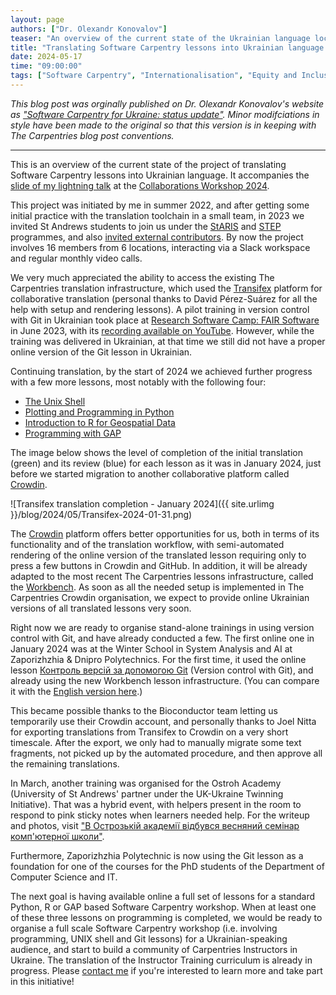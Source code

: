 ```yaml
---
layout: page
authors: ["Dr. Olexandr Konovalov"]
teaser: "An overview of the current state of the Ukrainian language localisation project initiated in 2022."
title: "Translating Software Carpentry lessons into Ukrainian language: a status update"
date: 2024-05-17
time: "09:00:00"
tags: ["Software Carpentry", "Internationalisation", "Equity and Inclusion", "Community"]
---
```


_This blog post was orginally published on Dr. Olexandr Konovalov's website as ["Software Carpentry for Ukraine: status update"](https://olexandr-konovalov.github.io/posts/2024/04/18/ukrainian-carpentry/). Minor modifciations in style have been made to the original so that this version is in keeping with The Carpentries blog post conventions._  

-----------------------

This is an overview of the current state of the project of translating
Software Carpentry lessons into Ukrainian language. It accompanies the 
[slide of my lightning talk](https://zenodo.org/records/10995105) at the
[Collaborations Workshop 2024](https://www.software.ac.uk/workshop/collaborations-workshop-2024-cw24).

This project was initiated by me in summer 2022, and after getting some initial
practice with the translation toolchain in a small team, in 2023 we invited St Andrews students to join us under the 
[StARIS](https://www.st-andrews.ac.uk/students/academic/internships/staris/)
and [STEP](https://olexandr-konovalov.github.io/posts/2023/04/24/carpentries-step-up/)
programmes, and also [invited external contributors](https://olexandr-konovalov.github.io/posts/2023/03/28/carpentries-translation/).
By now the project involves 16 members from 6 locations, interacting via
a Slack workspace and regular monthly video calls.

We very much appreciated the ability to access the existing The Carpentries translation
infrastructure, which used the [Transifex](https://www.transifex.com/)
platform for collaborative translation (personal thanks to David Pérez-Suárez
for all the help with setup and rendering lessons). A pilot training in
version control with Git in Ukrainian took place at
[Research Software Camp: FAIR Software](https://www.eventbrite.co.uk/e/git-version-control-in-git-tickets-650799186887) in June 2023,
with its [recording available on YouTube](https://www.youtube.com/watch?v=RAaROljwy38).
However, while the training was delivered in Ukrainian, at that time
we still did not have a proper online version of the Git lesson in Ukrainian.

Continuing translation, by the start of 2024 we achieved further progress
with a few more lessons, most notably with the following four:
* [The Unix Shell](https://swcarpentry.github.io/shell-novice/)
* [Plotting and Programming in Python](https://swcarpentry.github.io/python-novice-gapminder/)
* [Introduction to R for Geospatial Data](https://datacarpentry.org/r-intro-geospatial/)
* [Programming with GAP](https://carpentries-incubator.github.io/gap-lesson/)

The image below shows the level of completion of the initial translation (green)
and its review (blue) for each lesson as it was in January 2024, just before we
started migration to another collaborative platform called [Crowdin](https://crowdin.com/).

![Transifex translation completion - January 2024]({{ site.urlimg }}/blog/2024/05/Transifex-2024-01-31.png)

The [Crowdin](https://crowdin.com/) platform offers better opportunities
for us, both in terms of its functionality and of the translation workflow,
with semi-automated rendering of the online version of the translated lesson
requiring only to press a few buttons in Crowdin and GitHub. In addition,
it will be already adapted to the most recent The Carpentries
lessons infrastructure, called the [Workbench](https://carpentries.github.io/workbench/). 
As soon as all the needed setup is implemented in The Carpentries
Crowdin organisation, we expect to provide online Ukrainian versions of
all translated lessons very soon. 

Right now we are ready to organise stand-alone trainings
in using version control with Git, and have already conducted a few.
The first online one in January 2024 was at the Winter School in System Analysis
and AI at Zaporizhzhia & Dnipro Polytechnics. For the first time, it
used the online lesson [Контроль версій за допомогою Git](https://ukrainian-carpentries.github.io/git-novice/) (Version control
with Git), and already using the new Workbench lesson infrastructure. (You can compare it with the [English version here](https://swcarpentry.github.io/git-novice/).)

This became possible thanks to the Bioconductor team letting us temporarily use their
Crowdin account, and personally thanks to Joel Nitta for exporting translations
from Transifex to Crowdin on a very short timescale. After the export, we
only had to manually migrate some text fragments, not picked up by the automated
procedure, and then approve all the remaining translations.

In March, another training was organised for the Ostroh Academy
(University of St Andrews' partner under the UK-Ukraine Twinning Initiative).
That was a hybrid event, with helpers present in the room
to respond to pink sticky notes when learners needed help. For the writeup and photos, visit
["В Острозькій академії відбувся весняний семінар комп'ютерної школи"](https://www.oa.edu.ua/ua/info/news/2024/06-03-01).

Furthermore, Zaporizhzhia Polytechnic is now using the Git lesson as a
foundation for one of the courses for the PhD students of the Department
of Computer Science and IT.

The next goal is having available online a full set of lessons for a standard
Python, R or GAP based Software Carpentry workshop. When at least one of these
three lessons on programming is completed, we would be ready to organise a full scale
Software Carpentry workshop (i.e. involving programming, UNIX shell and Git lessons)
for a Ukrainian-speaking audience, and start to build a community of Carpentries
Instructors in Ukraine. The translation of the Instructor Training curriculum is already
in progress. Please [contact me](https://olexandr-konovalov.github.io/about.html) if you're interested to learn more and take part
in this initiative!
